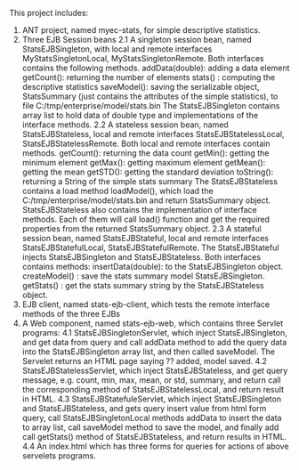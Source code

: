 This project includes:

1. ANT project, named myec-stats, for simple descriptive statistics. 
2. Three EJB Session beans
	2.1 A singleton session bean, named StatsEJBSingleton, with local and remote interfaces MyStatsSingletonLocal, MyStatsSingletonRemote. 
		Both interfaces contains the following methods.
			addData(double): adding a data element
			getCount(): returning the number of elements
			stats() : computing the descriptive statistics
			saveModel(): saving the serializable object, StatsSummary (just contains the attributes of the simple statistics), to file C:/tmp/enterprise/model/stats.bin
		The StatsEJBSingleton contains array list to hold data of double type and implementations of the interface methods.
	2.2 A stateless session bean, named StatsEJBStateless, local and remote interfaces StatsEJBStatelessLocal, StatsEJBStatelessRemote. 
		Both local and remote interfaces contain methods.
			getCount(): returning the data count
			getMin():   getting the minimum element
			getMax():   getting maximum element
			getMean():  getting the mean
			getSTD():   getting the standard deviation
			toString(): returning a String of the simple stats summary
		The StatsEJBStateless contains a load method loadModel(), which load the C:/tmp/enterprise/model/stats.bin and return StatsSummary object. StatsEJBStateless also contains the implementation of interface methods. Each of them will call load() function and get the required properties from the returned StatsSummary object.
	2.3 A stateful session bean, named StatsEJBStateful, local and remote interfaces StatsEJBStatefulLocal, StatsEJBStatefulRemote. 
		The StatsEJBStateful injects StatsEJBSingleton 	and	  StatsEJBStateless. Both interfaces contains methods:
			insertData(double): to the StatsEJBSingleton object.
			createModel() : save the stats summary model StatsEJBSingleton. 
			getStats() : get the stats summary string by the StatsEJBStateless object. 
3. EJB client, named stats-ejb-client, which tests the remote interface methods of the three EJBs
4. A Web component, named stats-ejb-web, which contains three Servlet programs:
   4.1 StatsEJBSingletonServlet, which inject StatsEJBSingleton, and get data from query and call addData method to add the query data into the StatsEJBSingleton array list, 
		and then called saveModel. The Servelet returns an HTML page saying ?? added, model saved.
	4.2 StatsEJBStatelessServlet, which inject StatsEJBStateless, and get query message, e.g. count, min, max, mean, or std, summary, and return call the corresponding method 
		of StatsEJBStatelessLocal, and return result in HTML.
	4.3 StatsEJBStatefuleServlet, which inject StatsEJBSingleton and StatsEJBStateless, and gets query insert value from html form query, call StatsEJBSingletonLocal methods 
		addData to insert the data to array list, call saveModel method to save the model, and finally add call getStats() method of StatsEJBStateless, and return results in HTML.
	4.4 An index.html which has three forms for queries for actions of above servelets programs.